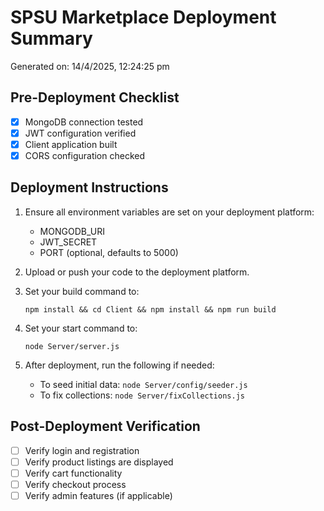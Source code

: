 # SPSU Marketplace Deployment Summary
Generated on: 14/4/2025, 12:24:25 pm

## Pre-Deployment Checklist
- [x] MongoDB connection tested
- [x] JWT configuration verified
- [x] Client application built
- [x] CORS configuration checked

## Deployment Instructions
1. Ensure all environment variables are set on your deployment platform:
   - MONGODB_URI
   - JWT_SECRET
   - PORT (optional, defaults to 5000)

2. Upload or push your code to the deployment platform.

3. Set your build command to:
   ```
   npm install && cd Client && npm install && npm run build
   ```

4. Set your start command to:
   ```
   node Server/server.js
   ```

5. After deployment, run the following if needed:
   - To seed initial data: `node Server/config/seeder.js`
   - To fix collections: `node Server/fixCollections.js`

## Post-Deployment Verification
- [ ] Verify login and registration
- [ ] Verify product listings are displayed
- [ ] Verify cart functionality
- [ ] Verify checkout process
- [ ] Verify admin features (if applicable)
